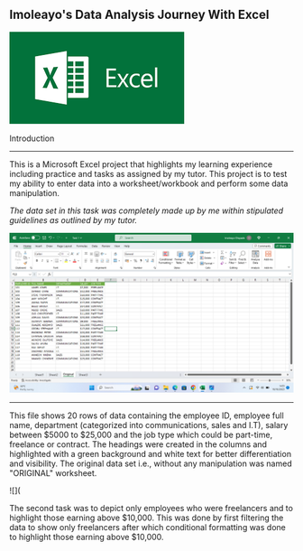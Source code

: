 ## Imoleayo's Data Analysis Journey With Excel
![](intro.png)

Introduction
___

This is a Microsoft Excel project that highlights my learning experience including practice and tasks as assigned by my tutor. This project is to test my ability to enter data into a worksheet/workbook and perform some data manipulation.

_The data set in this task was completely made up by me within stipulated guidelines as outlined by my tutor._


![](task1_original_worksheet.png)
___


This file shows 20 rows of data containing the employee ID, employee full name, department (categorized into communications, sales and I.T), salary between $5000 to $25,000 and the job type which could be part-time, freelance or contract. 
The headings were created in the columns and highlighted with a green background and white text for better differentiation and visibility. 
The original data set i.e., without any manipulation was named "ORIGINAL" worksheet. 

![](

The second task was to depict only employees who were freelancers and to highlight those earning above $10,000. This was done by first filtering the data to show only freelancers after which conditional formatting was done to highlight those earning above $10,000. 
